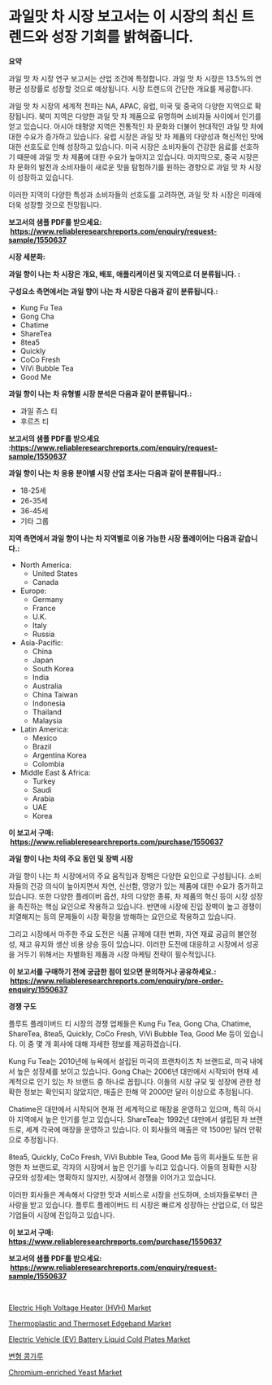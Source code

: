 <p><h1>과일맛 차 시장 보고서는 이 시장의 최신 트렌드와 성장 기회를 밝혀줍니다.</h1></p><p><strong>요약</strong></p>
<p><p>과일 맛 차 시장 연구 보고서는 산업 조건에 특정합니다. 과일 맛 차 시장은 13.5%의 연평균 성장률로 성장할 것으로 예상됩니다. 시장 트렌드의 간단한 개요를 제공합니다. </p><p>과일 맛 차 시장의 세계적 전파는 NA, APAC, 유럽, 미국 및 중국의 다양한 지역으로 확장됩니다. 북미 지역은 다양한 과일 맛 차 제품으로 유명하며 소비자들 사이에서 인기를 얻고 있습니다. 아시아 태평양 지역은 전통적인 차 문화와 더불어 현대적인 과일 맛 차에 대한 수요가 증가하고 있습니다. 유럽 시장은 과일 맛 차 제품의 다양성과 혁신적인 맛에 대한 선호도로 인해 성장하고 있습니다. 미국 시장은 소비자들이 건강한 음료를 선호하기 때문에 과일 맛 차 제품에 대한 수요가 높아지고 있습니다. 마지막으로, 중국 시장은 차 문화의 발전과 소비자들이 새로운 맛을 탐험하기를 원하는 경향으로 과일 맛 차 시장이 성장하고 있습니다.</p><p>이러한 지역의 다양한 특성과 소비자들의 선호도를 고려하면, 과일 맛 차 시장은 미래에 더욱 성장할 것으로 전망됩니다.</p></p>
<p><strong>보고서의 샘플 PDF를 받으세요: &nbsp;<a href="https://www.reliableresearchreports.com/enquiry/request-sample/1550637">https://www.reliableresearchreports.com/enquiry/request-sample/1550637</a></strong></p>
<p><strong>시장 세분화:</strong></p>
<p><strong> 과일 향이 나는 차 시장은 개요, 배포, 애플리케이션 및 지역으로 더 분류됩니다. :</strong></p>
<p><strong>구성요소 측면에서는 과일 향이 나는 차 시장은 다음과 같이 분류됩니다.:</strong></p>
<p><ul><li>Kung Fu Tea</li><li>Gong Cha</li><li>Chatime</li><li>ShareTea</li><li>8tea5</li><li>Quickly</li><li>CoCo Fresh</li><li>ViVi Bubble Tea</li><li>Good Me</li></ul></p>
<p><strong> 과일 향이 나는 차 유형별 시장 분석은 다음과 같이 분류됩니다.:</strong></p>
<p><ul><li>과일 쥬스 티</li><li>후르츠 티</li></ul></p>
<p><strong>보고서의 샘플 PDF를 받으세요 :<a href="https://www.reliableresearchreports.com/enquiry/request-sample/1550637">https://www.reliableresearchreports.com/enquiry/request-sample/1550637</a></strong></p>
<p><strong> 과일 향이 나는 차 응용 분야별 시장 산업 조사는 다음과 같이 분류됩니다.:</strong></p>
<p><ul><li>18-25세</li><li>26-35세</li><li>36-45세</li><li>기타 그룹</li></ul></p>
<p><strong>지역 측면에서 과일 향이 나는 차 지역별로 이용 가능한 시장 플레이어는 다음과 같습니다.:</strong></p>
<p><ul>
    <li>
        North America:
        <ul>
            <li>United States</li>
            <li>Canada</li>
        </ul>
    </li>
    <li>
        Europe:
        <ul>
            <li>Germany</li>
            <li>France</li>
            <li>U.K.</li>
            <li>Italy</li>
            <li>Russia</li>
        </ul>
    </li>
    <li>
        Asia-Pacific:
        <ul>
            <li>China</li>
            <li>Japan</li>
            <li>South Korea</li>
            <li>India</li>
            <li>Australia</li>
            <li>China Taiwan</li>
            <li>Indonesia</li>
            <li>Thailand</li>
            <li>Malaysia</li>
        </ul>
    </li>
    <li>
        Latin America:
        <ul>
            <li>Mexico</li>
            <li>Brazil</li>
            <li>Argentina Korea</li>
            <li>Colombia</li>
        </ul>
    </li>
    <li>
        Middle East & Africa:
        <ul>
            <li>Turkey</li>
            <li>Saudi</li>
            <li>Arabia</li>
            <li>UAE</li>
            <li>Korea</li>
        </ul>
    </li>
    </ul></p>
<p><strong>이 보고서 구매: &nbsp;<a href="https://www.reliableresearchreports.com/purchase/1550637">https://www.reliableresearchreports.com/purchase/1550637</a></strong></p>
<p><strong>과일 향이 나는 차의 주요 동인 및 장벽 시장</strong></p>
<p><p>과일 향이 나는 차 시장에서의 주요 움직임과 장벽은 다양한 요인으로 구성됩니다. 소비자들의 건강 의식이 높아지면서 자연, 신선함, 영양가 있는 제품에 대한 수요가 증가하고 있습니다. 또한 다양한 플레이버 옵션, 차의 다양한 종류, 차 제품의 혁신 등이 시장 성장을 촉진하는 핵심 요인으로 작용하고 있습니다. 반면에 시장에 진입 장벽이 높고 경쟁이 치열해지는 등의 문제들이 시장 확장을 방해하는 요인으로 작용하고 있습니다.</p><p>그리고 시장에서 마주한 주요 도전은 식품 규제에 대한 변화, 자연 재료 공급의 불안정성, 재고 유지와 생산 비용 상승 등이 있습니다. 이러한 도전에 대응하고 시장에서 성공을 거두기 위해서는 차별화된 제품과 시장 마케팅 전략이 필수적입니다.</p></p>
<p><strong>이 보고서를 구매하기 전에 궁금한 점이 있으면 문의하거나 공유하세요.: &nbsp;<a href="https://www.reliableresearchreports.com/enquiry/pre-order-enquiry/1550637">https://www.reliableresearchreports.com/enquiry/pre-order-enquiry/1550637</a></strong></p>
<p><strong>경쟁 구도</strong></p>
<p><p>플루트 플레이버드 티 시장의 경쟁 업체들은 Kung Fu Tea, Gong Cha, Chatime, ShareTea, 8tea5, Quickly, CoCo Fresh, ViVi Bubble Tea, Good Me 등이 있습니다. 이 중 몇 개 회사에 대해 자세한 정보를 제공하겠습니다.</p><p>Kung Fu Tea는 2010년에 뉴욕에서 설립된 미국의 프랜차이즈 차 브랜드로, 미국 내에서 높은 성장세를 보이고 있습니다. Gong Cha는 2006년 대만에서 시작되어 현재 세계적으로 인기 있는 차 브랜드 중 하나로 꼽힙니다. 이들의 시장 규모 및 성장에 관한 정확한 정보는 확인되지 않았지만, 매출은 한해 약 2000만 달러 이상으로 추정됩니다.</p><p>Chatime은 대만에서 시작되어 현재 전 세계적으로 매장을 운영하고 있으며, 특히 아시아 지역에서 높은 인기를 얻고 있습니다. ShareTea는 1992년 대만에서 설립된 차 브랜드로, 세계 각국에 매장을 운영하고 있습니다. 이 회사들의 매출은 약 1500만 달러 안팎으로 추정됩니다. </p><p>8tea5, Quickly, CoCo Fresh, ViVi Bubble Tea, Good Me 등의 회사들도 또한 유명한 차 브랜드로, 각자의 시장에서 높은 인기를 누리고 있습니다. 이들의 정확한 시장 규모와 성장세는 명확하지 않지만, 시장에서 경쟁을 이어가고 있습니다. </p><p>이러한 회사들은 계속해서 다양한 맛과 서비스로 시장을 선도하며, 소비자들로부터 큰 사랑을 받고 있습니다. 플루트 플레이버드 티 시장은 빠르게 성장하는 산업으로, 더 많은 기업들이 시장에 진입하고 있습니다. </p></p>
<p><strong>이 보고서 구매: &nbsp; <a href="https://www.reliableresearchreports.com/purchase/1550637">https://www.reliableresearchreports.com/purchase/1550637</a></strong></p>
<p><strong>보고서의 샘플 PDF를 받으세요: &nbsp;<a href="https://www.reliableresearchreports.com/enquiry/request-sample/1550637">https://www.reliableresearchreports.com/enquiry/request-sample/1550637</a></strong><strong></strong></p>
<p>&nbsp;</p>
<p><p><a href="https://simplistic-meeting-7ee.notion.site/Electric-High-Voltage-Heater-HVH-Market-Size-and-Growth-Market-Segmentation-Regional-and-Country-424903650304472e9f7abbc33081c61a">Electric High Voltage Heater (HVH) Market</a></p><p><a href="https://issuu.com/reportprime-2/docs/thermoplastic-and-thermoset-edgeband-market-size-2">Thermoplastic and Thermoset Edgeband Market</a></p><p><a href="https://skillful-vermicelli-b89.notion.site/Electric-Vehicle-EV-Battery-Liquid-Cold-Plates-Market-Research-Report-Provides-thorough-Industry-O-c07485b6c020461ca61e8b332d6f6aa8">Electric Vehicle (EV) Battery Liquid Cold Plates Market</a></p><p><a href="https://github.com/Madalyell456456/Market-Research-Report-List-1/blob/main/32874726181.md">변형 콩가루</a></p><p><a href="https://github.com/angelajermaine/Market-Research-Report-List-2/blob/main/chromium-enriched-yeast-market.md">Chromium-enriched Yeast Market</a></p></p>